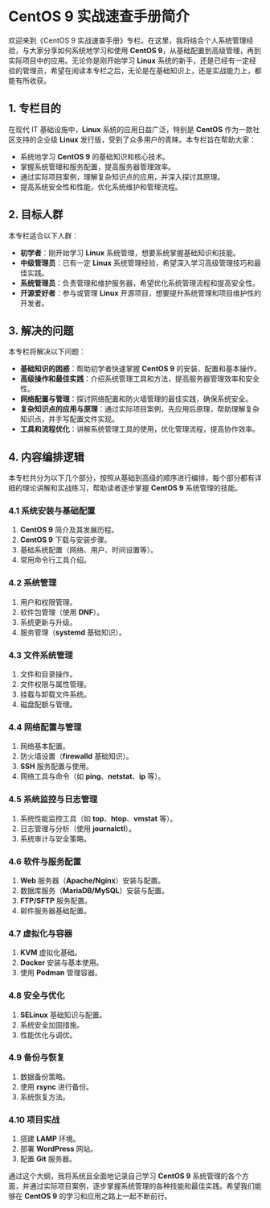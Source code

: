 # CentOS 9 实战速查手册简介

欢迎来到《CentOS 9 实战速查手册》专栏。在这里，我将结合个人系统管理经验，与大家分享如何系统地学习和使用 **CentOS 9**，从基础配置到高级管理，再到实际项目中的应用。无论你是刚开始学习 **Linux** 系统的新手，还是已经有一定经验的管理员，希望在阅读本专栏之后，无论是在基础知识上，还是实战能力上，都能有所收获。

## 1. 专栏目的

在现代 IT 基础设施中，**Linux** 系统的应用日益广泛，特别是 **CentOS** 作为一款社区支持的企业级 **Linux** 发行版，受到了众多用户的青睐。本专栏旨在帮助大家：

- 系统地学习 **CentOS 9** 的基础知识和核心技术。
- 掌握系统管理和服务配置，提高服务器管理效率。
- 通过实际项目案例，理解复杂知识点的应用，并深入探讨其原理。
- 提高系统安全性和性能，优化系统维护和管理流程。

## 2. 目标人群

本专栏适合以下人群：

- **初学者**：刚开始学习 **Linux** 系统管理，想要系统掌握基础知识和技能。
- **中级管理员**：已有一定 **Linux** 系统管理经验，希望深入学习高级管理技巧和最佳实践。
- **系统管理员**：负责管理和维护服务器，希望优化系统管理流程和提高安全性。
- **开源爱好者**：参与或管理 **Linux** 开源项目，想要提升系统管理和项目维护性的开发者。

## 3. 解决的问题

本专栏将解决以下问题：

- **基础知识的困惑**：帮助初学者快速掌握 **CentOS 9** 的安装、配置和基本操作。
- **高级操作和最佳实践**：介绍系统管理工具和方法，提高服务器管理效率和安全性。
- **网络配置与管理**：探讨网络配置和防火墙管理的最佳实践，确保系统安全。
- **复杂知识点的应用与原理**：通过实际项目案例，先应用后原理，帮助理解复杂知识点，并手写配置文件实现。
- **工具和流程优化**：讲解系统管理工具的使用，优化管理流程，提高协作效率。

## 4. 内容编排逻辑

本专栏共分为以下几个部分，按照从基础到高级的顺序进行编排，每个部分都有详细的理论讲解和实战练习，帮助读者逐步掌握 **CentOS 9** 系统管理的技能。

### 4.1 系统安装与基础配置

1. **CentOS 9** 简介及其发展历程。
2. **CentOS 9** 下载与安装步骤。
3. 基础系统配置（网络、用户、时间设置等）。
4. 常用命令行工具介绍。

### 4.2 系统管理

1. 用户和权限管理。
2. 软件包管理（使用 **DNF**）。
3. 系统更新与升级。
4. 服务管理（**systemd** 基础知识）。

### 4.3 文件系统管理

1. 文件和目录操作。
2. 文件权限与属性管理。
3. 挂载与卸载文件系统。
4. 磁盘配额与管理。

### 4.4 网络配置与管理

1. 网络基本配置。
2. 防火墙设置（**firewalld** 基础知识）。
3. **SSH** 服务配置与使用。
4. 网络工具与命令（如 **ping**、**netstat**、**ip** 等）。

### 4.5 系统监控与日志管理

1. 系统性能监控工具（如 **top**、**htop**、**vmstat** 等）。
2. 日志管理与分析（使用 **journalctl**）。
3. 系统审计与安全策略。

### 4.6 软件与服务配置

1. **Web** 服务器（**Apache/Nginx**）安装与配置。
2. 数据库服务（**MariaDB/MySQL**）安装与配置。
3. **FTP/SFTP** 服务配置。
4. 邮件服务器基础配置。

### 4.7 虚拟化与容器

1. **KVM** 虚拟化基础。
2. **Docker** 安装与基本使用。
3. 使用 **Podman** 管理容器。

### 4.8 安全与优化

1. **SELinux** 基础知识与配置。
2. 系统安全加固措施。
3. 性能优化与调优。

### 4.9 备份与恢复

1. 数据备份策略。
2. 使用 **rsync** 进行备份。
3. 系统恢复方法。

### 4.10 项目实战

1. 搭建 **LAMP** 环境。
2. 部署 **WordPress** 网站。
3. 配置 **Git** 服务器。

通过这个大纲，我将系统且全面地记录自己学习 **CentOS 9** 系统管理的各个方面，并通过实际项目案例，逐步掌握系统管理的各种技能和最佳实践。希望我们能够在 **CentOS 9** 的学习和应用之路上一起不断前行。
